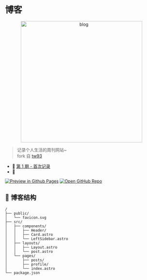 # 博客

<p align="center">
  <a href="https://what-is-my-astro-blog.vercel.app/">
    <img src="https://cdn.jsdelivr.net/gh/pinky-pig/pic-bed/images20230313124940.png" alt="blog" width="400" />
  </a>
</p>

> 记录个人生活的周刊网站~  
> fork 自 [tw93](https://github.com/tw93/weekly)

- 🌻 [第 1 期 - 首次记录](https://github.com/pinky-pig/what-is-my-astro-blog/blob/master/src/pages/posts/01-%E9%A6%96%E6%AC%A1%E8%AE%B0%E5%BD%95.md)
- 🍑 

<!-- [![Open in StackBlitz](https://developer.stackblitz.com/img/open_in_stackblitz.svg)](https://stackblitz.com/github/withastro/astro/tree/latest/examples/basics) -->
[![Preview in Github Pages](https://assets.codesandbox.io/github/button-edit-lime.svg)](https://what-is-my-astro-blog.vercel.app/)
[![Open GitHub Repo](https://github.com/codespaces/badge.svg)](https://github.com/pinky-pig/what-is-my-astro-blog)


## 🚀 博客结构

```
/
├── public/
│   └── favicon.svg
├── src/
│   ├── components/
│   │   ├── Header/
│   │   ├── Card.astro
│   │   └── LeftSidebar.astro
│   ├── layouts/
│   │   ├── Layout.astro
│   │   └── post.astro
│   └── pages/
│       ├── posts/
│       ├── profile/
│       └── index.astro
└── package.json
```
